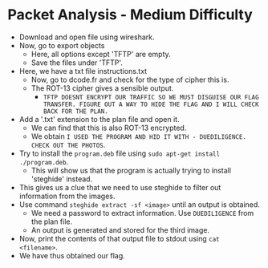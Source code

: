 # Packet Analysis - Medium Difficulty
- Download and open file using wireshark.
- Now, go to export objects
  - Here, all options except 'TFTP' are empty.
  - Save the files under 'TFTP'.
- Here, we have a txt file instructions.txt
  - Now, go to dcode.fr and check for the type of cipher this is.
  - The ROT-13 cipher gives a sensible output.
    - ```TFTP DOESNT ENCRYPT OUR TRAFFIC SO WE MUST DISGUISE OUR FLAG TRANSFER. FIGURE OUT A WAY TO HIDE THE FLAG AND I WILL CHECK BACK FOR THE PLAN.```
- Add a '.txt' extension to the plan file and open it.
  - We can find that this is also ROT-13 encrypted.
  - We obtain ```I USED THE PROGRAM AND HID IT WITH - DUEDILIGENCE. CHECK OUT THE PHOTOS```.
- Try to install the ```program.deb``` file using ```sudo apt-get install ./program.deb```.
  - This will show us that the program is actually trying to install 'steghide' instead.
- This gives us a clue that we need to use steghide to filter out information from the images.
- Use command ```steghide extract -sf <image>``` until an output is obtained.
  - We need a password to extract information. Use ```DUEDILIGENCE``` from the plan file.
  - An output is generated and stored for the third image.
- Now, print the contents of that output file to stdout using ```cat <filename>```.
- We have thus obtained our flag.
